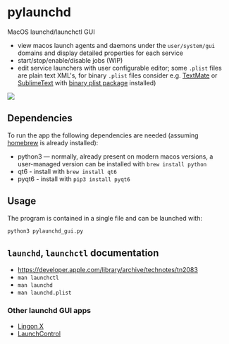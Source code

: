 # pylaunchd
MacOS launchd/launchctl GUI

- view macos launch agents and daemons under the `user/system/gui` domains and display detailed properties for each service
- start/stop/enable/disable jobs (WIP) 
- edit service launchers with user configurable editor; some `.plist` files are plain text XML's, for binary `.plist` files consider e.g. [TextMate](https://macromates.com/) or [SublimeText](https://www.sublimetext.com/) with [binary plist package](https://packagecontrol.io/packages/BinaryPlist) installed) 


![](pylaunchd-screenshot.png)

## Dependencies

To run the app the following dependencies are needed (assuming [homebrew](https://brew.sh/) is already installed):

- python3 — normally, already present on modern macos versions, a user-managed version can be installed with `brew install python`
- qt6 - install with `brew install qt6`
- pyqt6 - install with `pip3 install pyqt6`

## Usage 

The program is contained in a single file and can be launched with: 

```bash
python3 pylaunchd_gui.py
```

## `launchd`, `launchctl` documentation

- https://developer.apple.com/library/archive/technotes/tn2083
- `man launchctl`
- `man launchd`
- `man launchd.plist`

### Other launchd GUI apps

- [Lingon X](https://www.peterborgapps.com/lingon/)
- [LaunchControl](https://www.soma-zone.com/LaunchControl/)
